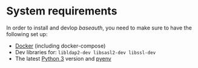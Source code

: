 # System requirements

In order to install and devlop _baseauth_, you need to make sure to have the following set up:

- [Docker](https://docs.docker.com/get-docker/) (including docker-compose)
- Dev libraries for: `libldap2-dev libsasl2-dev libssl-dev`
- The latest [Python 3](https://www.python.org/) version and [pyenv](https://github.com/pyenv/pyenv)
